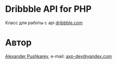 # Dribbble API for PHP
Класс для работы с api [dribbble.com](https://dribbble.com)

# Автор
[Alexander Pushkarev](https://github.com/axp-dev), e-mail: [axp-dev@yandex.com](mailto:axp-dev@yandex.com)